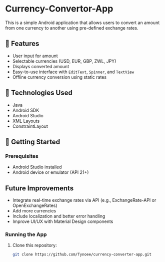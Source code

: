 # Currency-Convertor-App
This is a simple Android application that allows users to convert an amount from one currency to another using pre-defined exchange rates.

## 📱 Features

- User input for amount
- Selectable currencies (USD, EUR, GBP, ZWL, JPY)
- Displays converted amount
- Easy-to-use interface with `EditText`, `Spinner`, and `TextView`
- Offline currency conversion using static rates

## 🧠 Technologies Used

- Java
- Android SDK
- Android Studio
- XML Layouts
- ConstraintLayout

## 🚀 Getting Started

### Prerequisites

- Android Studio installed
- Android device or emulator (API 21+)

##  Future Improvements

- Integrate real-time exchange rates via API (e.g., ExchangeRate-API or OpenExchangeRates)
- Add more currencies
- Include localization and better error handling
- Improve UI/UX with Material Design components

### Running the App

1. Clone this repository:
   ```bash
   git clone https://github.com/Tynoee/currency-converter-app.git
